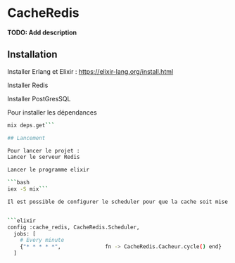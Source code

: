 # CacheRedis

**TODO: Add description**

## Installation

Installer Erlang et Elixir :
<https://elixir-lang.org/install.html>

Installer Redis

Installer PostGresSQL

Pour installer les dépendances

```bash
mix deps.get```

## Lancement

Pour lancer le projet :
Lancer le serveur Redis

Lancer le programme elixir

```bash
iex -S mix```

Il est possible de configurer le scheduler pour que la cache soit mise à jour plus ou moins rapidement, dans le fichier config/config.exs


```elixir
config :cache_redis, CacheRedis.Scheduler,
  jobs: [
    # Every minute
    {"* * * * *",              fn -> CacheRedis.Cacheur.cycle() end}
  ]
```
